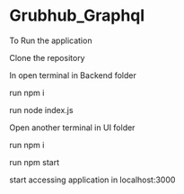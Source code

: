 # Grubhub_Graphql
To Run the application

Clone the repository

In open terminal in Backend folder

run npm i

run node index.js

Open another terminal in UI folder

run npm i

run npm start

start accessing application in localhost:3000
